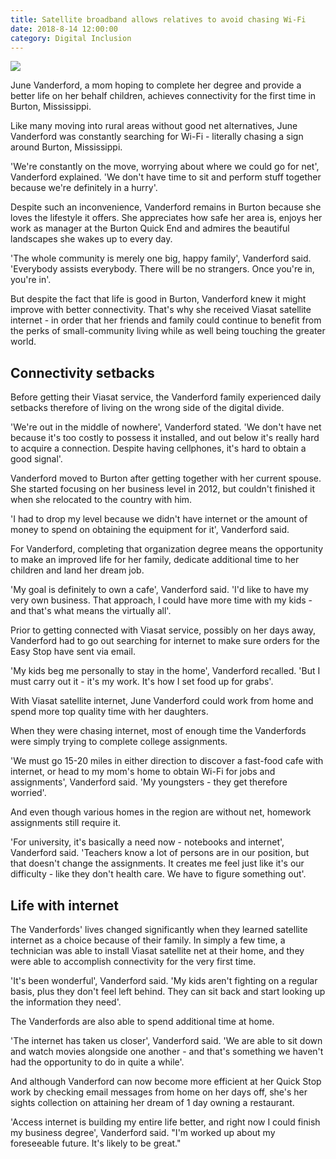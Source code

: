```yaml
---
title: Satellite broadband allows relatives to avoid chasing Wi-Fi
date: 2018-8-14 12:00:00
category: Digital Inclusion
---
```


![](/images/4.jpg)

June Vanderford, a mom hoping to complete her degree and provide a better life on her behalf children, achieves connectivity for the first time in Burton, Mississippi.

Like many moving into rural areas without good net alternatives, June Vanderford was constantly searching for Wi-Fi - literally chasing a sign around Burton, Mississippi.

<!-- more -->

'We're constantly on the move, worrying about where we could go for net', Vanderford explained. 'We don't have time to sit and perform stuff together because we're definitely in a hurry'.

Despite such an inconvenience, Vanderford remains in Burton because she loves the lifestyle it offers. She appreciates how safe her area is, enjoys her work as manager at the Burton Quick End and admires the beautiful landscapes she wakes up to every day.

'The whole community is merely one big, happy family', Vanderford said. 'Everybody assists everybody. There will be no strangers. Once you're in, you're in'.

But despite the fact that life is good in Burton, Vanderford knew it might improve with better connectivity. That's why she received Viasat satellite internet - in order that her friends and family could continue to benefit from the perks of small-community living while as well being touching the greater world.

## Connectivity setbacks

Before getting their Viasat service, the Vanderford family experienced daily setbacks therefore of living on the wrong side of the digital divide.

'We're out in the middle of nowhere', Vanderford stated. 'We don't have net because it's too costly to possess it installed, and out below it's really hard to acquire a connection. Despite having cellphones, it's hard to obtain a good signal'. 

Vanderford moved to Burton after getting together with her current spouse. She started focusing on her business level in 2012, but couldn't finished it when she relocated to the country with him.

'I had to drop my level because we didn't have internet or the amount of money to spend on obtaining the equipment for it', Vanderford said.

For Vanderford, completing that organization degree means the opportunity to make an improved life for her family, dedicate additional time to her children and land her dream job.

'My goal is definitely to own a cafe', Vanderford said. 'I'd like to have my very own business. That approach, I could have more time with my kids - and that's what means the virtually all'.

Prior to getting connected with Viasat service, possibly on her days away, Vanderford had to go out searching for internet to make sure orders for the Easy Stop have sent via email.

'My kids beg me personally to stay in the home', Vanderford recalled. 'But I must carry out it - it's my work. It's how I set food up for grabs'.

With Viasat satellite internet, June Vanderford could work from home and spend more top quality time with her daughters.

When they were chasing internet, most of enough time the Vanderfords were simply trying to complete college assignments.

'We must go 15-20 miles in either direction to discover a fast-food cafe with internet, or head to my mom's home to obtain Wi-Fi for jobs and assignments', Vanderford said. 'My youngsters - they get therefore worried'.

And even though various homes in the region are without net, homework assignments still require it.

'For university, it's basically a need now - notebooks and internet', Vanderford said. 'Teachers know a lot of persons are in our position, but that doesn't change the assignments. It creates me feel just like it's our difficulty - like they don't health care. We have to figure something out'.

## Life with internet

The Vanderfords' lives changed significantly when they learned satellite internet as a choice because of their family. In simply a few time, a technician was able to install Viasat satellite net at their home, and they were able to accomplish connectivity for the very first time.

'It's been wonderful', Vanderford said. 'My kids aren't fighting on a regular basis, plus they don't feel left behind. They can sit back and start looking up the information they need'.

The Vanderfords are also able to spend additional time at home.

'The internet has taken us closer', Vanderford said. 'We are able to sit down and watch movies alongside one another - and that's something we haven't had the opportunity to do in quite a while'.

And although Vanderford can now become more efficient at her Quick Stop work by checking email messages from home on her days off, she's her sights collection on attaining her dream of 1 day owning a restaurant.

'Access internet is building my entire life better, and right now I could finish my business degree', Vanderford said. "I'm worked up about my foreseeable future. It's likely to be great."